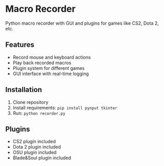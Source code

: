 # Macro Recorder

Python macro recorder with GUI and plugins for games like CS2, Dota 2, etc.

## Features
- Record mouse and keyboard actions
- Play back recorded macros
- Plugin system for different games
- GUI interface with real-time logging

## Installation
1. Clone repository
2. Install requirements: `pip install pynput tkinter`
3. Run: `python recorder.py`

## Plugins
- CS2 plugin included
- Dota 2 plugin included
- OSU plugin included
- Blade&Soul plugin included
